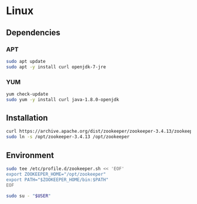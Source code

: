 # Linux

## Dependencies

### APT

```sh
sudo apt update
sudo apt -y install curl openjdk-7-jre
```

### YUM

```sh
yum check-update
sudo yum -y install curl java-1.8.0-openjdk
```

## Installation

```sh
curl https://archive.apache.org/dist/zookeeper/zookeeper-3.4.13/zookeeper-3.4.13.tar.gz | sudo tar -xzC /opt --no-same-owner --no-same-permissions
sudo ln -s /opt/zookeeper-3.4.13 /opt/zookeeper
```

## Environment

```sh
sudo tee /etc/profile.d/zookeeper.sh << 'EOF'
export ZOOKEEPER_HOME="/opt/zookeeper"
export PATH="$ZOOKEEPER_HOME/bin:$PATH"
EOF
```

```sh
sudo su - "$USER"
```
